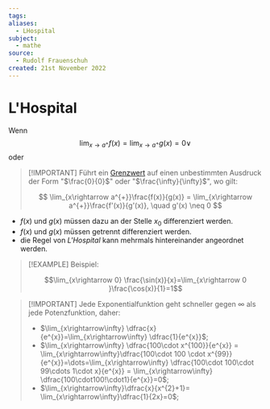 ```yaml
---
tags: 
aliases:
  - LHospital
subject:
  - mathe
source:
  - Rudolf Frauenschuh
created: 21st November 2022
---
```


# L'Hospital

Wenn
$$
\lim_{ x \to a^{+} } f(x) = \lim_{ x \to a^{+} }g(x) = 0 \vee
$$
oder


> [!IMPORTANT] Führt ein [Grenzwert](Grenzwert.md) auf einen unbestimmten Ausdruck der Form "$\frac{0}{0}$" oder "$\frac{\infty}{\infty}$", wo gilt:  
>
> $$ \lim_{x\rightarrow a^{+}}\frac{f(x)}{g(x)} = \lim_{x\rightarrow a^{+}}\frac{f'(x)}{g'(x)}, \quad g'(x) \neq 0 $$

- $f(x)$ und $g(x)$ müssen dazu an der Stelle $x_{0}$ differenziert werden.
- $f(x)$ und $g(x)$ müssen getrennt differenziert werden.
- die Regel von *L'Hospital* kann mehrmals hintereinander angeordnet werden. 

> [!EXAMPLE] Beispiel:  
>
> $$\lim_{x\rightarrow 0} \frac{\sin(x)}{x}=\lim_{x\rightarrow 0 }\frac{\cos(x)}{1}=1$$

> [!IMPORTANT] Jede Exponentialfunktion geht schneller gegen $\infty$ als jede Potenzfunktion, daher:
> - $\lim_{x\rightarrow\infty} \dfrac{x}{e^{x}}=\lim_{x\rightarrow\infty} \dfrac{1}{e^{x}}$;
> - $\lim_{x\rightarrow\infty} \dfrac{100\cdot x^{100}}{e^{x}} = \lim_{x\rightarrow\infty}\dfrac{100\cdot 100 \cdot x^{99}}{e^{x}}=\dots=\lim_{x\rightarrow\infty} \dfrac{100\cdot 100\cdot 99\cdots 1\cdot x}{e^{x}} = \lim_{x\rightarrow\infty} \dfrac{100\cdot100!\cdot1}{e^{x}}=0$;
> - $\lim_{x\rightarrow\infty}\dfrac{x}{x^{2}+1}= \lim_{x\rightarrow\infty}\dfrac{1}{2x}=0$;